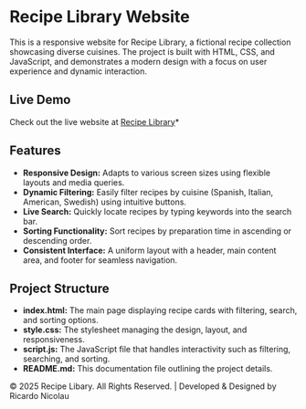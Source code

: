 # Recipe Library Website

This is a responsive website for Recipe Library, a fictional recipe collection showcasing diverse cuisines. The project is built with HTML, CSS, and JavaScript, and demonstrates a modern design with a focus on user experience and dynamic interaction.

## Live Demo

Check out the live website at [Recipe Library](uploading)\*

## Features

- **Responsive Design:** Adapts to various screen sizes using flexible layouts and media queries.
- **Dynamic Filtering:** Easily filter recipes by cuisine (Spanish, Italian, American, Swedish) using intuitive buttons.
- **Live Search:** Quickly locate recipes by typing keywords into the search bar.
- **Sorting Functionality:** Sort recipes by preparation time in ascending or descending order.
- **Consistent Interface:** A uniform layout with a header, main content area, and footer for seamless navigation.

## Project Structure

- **index.html:** The main page displaying recipe cards with filtering, search, and sorting options.
- **style.css:** The stylesheet managing the design, layout, and responsiveness.
- **script.js:** The JavaScript file that handles interactivity such as filtering, searching, and sorting.
- **README.md:** This documentation file outlining the project details.

© 2025 Recipe Libary. All Rights Reserved. | Developed & Designed by Ricardo Nicolau

